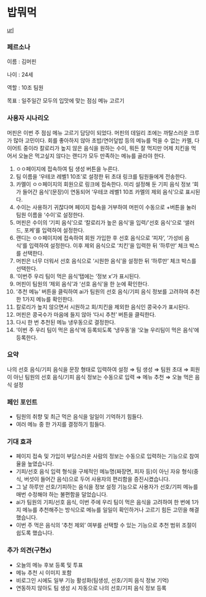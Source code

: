 # 밥뭐먹
[url](https://lovable.dev/projects/5afbb4c2-1538-4499-aec9-21f5d6602eb2)

### 페르소나

이름 : 김머핀

나이 : 24세

역할 : 10조 팀원

목표 : 일주일간 모두의 입맛에 맞는 점심 메뉴 고르기


### 사용자 시나리오

머핀은 이번 주 점심 메뉴 고르기 담당이 되었다. 머핀의 데일리 조에는 까탈스러운 크루가 많아 고민이다. 회를 좋아하지 않아 초밥/연어덮밥 등의 메뉴를 먹을 수 없는 카멜, 다이어트 중이라 칼로리가 높지 않은 음식을 원하는 수이, 뭐든 잘 먹지만 어제 치킨을 먹어서 오늘은 먹고싶지 않다는 랜디가 모두 만족하는 메뉴를 골라야 한다.

1. ㅇㅇ페이지에 접속하여 팀 생성 버튼을 누른다.
2. 팀 이름을 ‘우테코 레벨1 10조’로 설정한 뒤 초대 링크를 팀원들에게 전송한다.
3. 카멜이 ㅇㅇ페이지의 회원으로 링크에 접속한다. 미리 설정해 둔 기피 음식 정보 ‘회가 들어간 음식’(문장)이 연동되어 ‘우테코 레벨1 10조 카멜의 제외 음식’으로 표시된다.
4. 수이는 사용하기 귀찮다며 페이지 접속을 거부하여 머핀이 수동으로 +버튼을 눌러 팀원 이름을 ‘수이’로 설정한다.
5. 머핀은 수이의 ‘기피 음식’으로 ‘칼로리가 높은 음식’을 입력/’선호 음식’으로 ‘샐러드, 포케’를 입력하여 설정한다.
6. 랜디는 ㅇㅇ페이지에 접속하여 회원 가입한 후 선호 음식으로 ‘피자’, ‘가성비 음식’를 입력하여 설정한다. 이후 제외 음식으로 ‘치킨’을 입력한 뒤 ‘하루만’ 체크 박스를 선택한다.
7. 머핀은 너무 더워서 선호 음식으로 ‘시원한 음식’을 설정한 뒤 ‘하루만’ 체크 박스를 선택한다.
8. ‘이번주 우리 팀이 먹은 음식’탭에는 ‘정보 x’가 표시된다.
9. 머핀이 팀원의 ‘제외 음식’과 ‘선호 음식’을 한 눈에 확인한다.
10. ‘추천 메뉴’ 버튼을 클릭하여 ai가 팀원의 선호 음식/기피 음식 정보를 고려하여 추천한 1가지 메뉴를 확인한다.
11. 칼로리가 높지 않으면서 시원하고 회/치킨을 제외한 음식인 콩국수가 표시된다.
12. 머핀은 콩국수가 마음에 들지 않아 ‘다시 추천’ 버튼을 클릭한다.
13. 다시 한 번 추천된 메뉴 냉우동으로 결정한다.
14. ‘이번 주 우리 팀이 먹은 음식’에 등록되도록 ‘냉우동’을 ‘오늘 우리팀이 먹은 음식’에 등록한다.


### 요약

나의 선호 음식/기피 음식을 문장 형태로 입력하여 설정 ⇒ 팀 생성 ⇒ 팀원 초대 ⇒ 회원이 아닌 팀원의 선호 음식/기피 음식 정보는 수동으로 입력 ⇒ 메뉴 추천 ⇒  오늘 먹은 음식 설정


### 페인 포인트

- 팀원의 취향 및 최근 먹은 음식을 일일이 기억하기 힘들다.
- 여러 메뉴 중 한 가지를 결정하기 힘들다.
 

### 기대 효과

- 페이지 접속 및 가입이 부담스러운 사람의 정보는 수동으로 입력하는 기능으로 참여율을 높였습니다.
- 기피/선호 음식 입력 형식을 구체적인 메뉴명(짜장면, 피자 등)이 아닌 자유 형식(중식, 버섯이 들어간 음식)으로 두어 사용자의 편리함을 증진시켰습니다.
- 그 날 하루만 선호/기피하는 음식을 정보 설정 기능으로 사용자가 선호/기피 메뉴를 매번 수정해야 하는 불편함을 덜었습니다.
- ai가 팀원의 기피/선호 음식, 이번 주에 우리 팀이 먹은 음식을 고려하여 한 번에 1가지 메뉴를 추천해주는 방식으로 메뉴를 일일이 확인하거나 고르기 힘든 고민을 해결했습니다.
- 이번 주 먹은 음식의 ‘추천 제외’ 여부를 선택할 수 있는 기능으로 추천 범위 조절이 쉽도록 했습니다.
  

### 추가 의견(구현x)

- 오늘의 메뉴 후보 등록 및 투표
- 메뉴 추천 시 이미지 포함
- 비로그인 시에도 일부 기능 활성화(팀생성, 선호/기피 음식 정보 기억)
- 연동하지 않아도 팀 생성 시 자동으로 나의 선호/기피 음식 정보 등록
